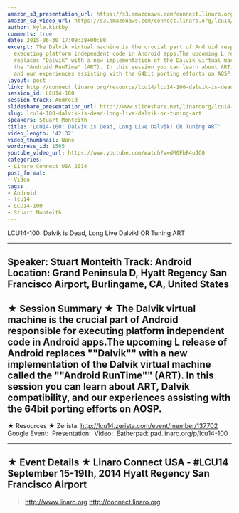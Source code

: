 ```yaml
---
amazon_s3_presentation_url: https://s3.amazonaws.com/connect.linaro.org/hkg15/Videos/09-15-Monday/LCU14-100.pdf
amazon_s3_video_url: https://s3.amazonaws.com/connect.linaro.org/lcu14/videos/09-15-Monday/LCU14-100-+Dalvik+is+Dead%252C+Long+Live+Dalvik%2521+OR+Tuning+ART.mp4
author: kyle.kirkby
comments: true
date: 2015-06-30 17:09:38+00:00
excerpt: The Dalvik virtual machine is the crucial part of Android responsible for
  executing platform independent code in Android apps.The upcoming L release of Android
  replaces "Dalvik" with a new implementation of the Dalvik virtual machine called
  the "Android RunTime" (ART). In this session you can learn about ART, Dalvik compatibility,
  and our experiences assisting with the 64bit porting efforts on AOSP.
layout: post
link: http://connect.linaro.org/resource/lcu14/lcu14-100-dalvik-is-dead-long-live-dalvik-or-tuning-art/
session_id: LCU14-100
session_track: Android
slideshare_presentation_url: http://www.slideshare.net/linaroorg/lcu14-100dalvik-is-dead-long-live-dalvik-39080857
slug: lcu14-100-dalvik-is-dead-long-live-dalvik-or-tuning-art
speakers: Stuart Monteith
title: 'LCU14-100: Dalvik is Dead, Long Live Dalvik! OR Tuning ART'
video_length: '42:32'
video_thumbnail: None
wordpress_id: 1505
youtube_video_url: https://www.youtube.com/watch?v=dR0FbB4uJC0
categories:
- Linaro Connect USA 2014
post_format:
- Video
tags:
- Android
- lcu14
- LCU14-100
- Stuart Monteith
---
```


LCU14-100: Dalvik is Dead, Long Live Dalvik! OR Tuning ART

---------------------------------------------------

Speaker: Stuart Monteith
Track: Android
Location: Grand Peninsula D, Hyatt Regency San Francisco Airport, Burlingame, CA, United States
---------------------------------------------------

★ Session Summary ★
The Dalvik virtual machine is the crucial part of Android responsible for executing platform independent code in Android apps.The upcoming L release of Android replaces ""Dalvik"" with a new implementation of the Dalvik virtual machine called the ""Android RunTime"" (ART). In this session you can learn about ART, Dalvik compatibility, and our experiences assisting with the 64bit porting efforts on AOSP.
---------------------------------------------------

★ Resources ★
Zerista: http://lcu14.zerista.com/event/member/137702
Google Event: 
Presentation: 
Video: 
Eatherpad: pad.linaro.org/p/lcu14-100

---------------------------------------------------

★ Event Details ★
Linaro Connect USA - #LCU14
September 15-19th, 2014
Hyatt Regency San Francisco Airport
---------------------------------------------------

> http://www.linaro.org
> http://connect.linaro.org
